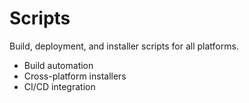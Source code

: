 # Scripts

Build, deployment, and installer scripts for all platforms.

- Build automation
- Cross-platform installers
- CI/CD integration
